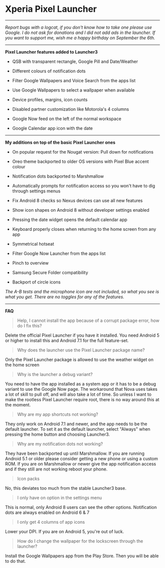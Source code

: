 # Xperia Pixel Launcher
--------

*Report bugs with a logcat, if you don't know how to take one please use Google. I do not ask for donations and I did not add ads in the launcher. If you want to support me, wish me a happy birthday on September the 6th.* 

--------

**Pixel Launcher features added to Launcher3**

- QSB with transparent rectangle, Google Pill and Date/Weather

- Different colours of notification dots

- Filter Google Wallpapers and Voice Search from the apps list

- Use Google Wallpapers to select a wallpaper when available

- Device profiles, margins, icon counts

- Disabled partner customization like Motorola's 4 columns

- Google Now feed on the left of the normal workspace

- Google Calendar app icon with the date

--------

**My additions on top of the basic Pixel Launcher ones**

- On popular request for the Nougat version: Pull down for notifications

- Oreo theme backported to older OS versions with Pixel Blue accent colour

- Notification dots backported to Marshmallow

- Automatically prompts for notification access so you won't have to dig through settings menus

- Fix Android 8 checks so Nexus devices can use all new features

- Show icon shapes on Android 8 without developer settings enabled

- Pressing the date widget opens the default calendar app

- Keyboard properly closes when returning to the home screen from any app

- Symmetrical hotseat

- Filter Google Now Launcher from the apps list

- Pinch to overview

- Samsung Secure Folder compatibility

- Backport of circle icons

*The A-B tests and the microphone icon are not included, so what you see is what you get. There are no toggles for any of the features.*

--------

**FAQ**

> Help, I cannot install the app because of a corrupt package error, how do I fix this?

Delete the official Pixel Launcher if you have it installed. You need Android 5 or higher to install this and Android 7.1 for the full feature-set.

> Why does the launcher use the Pixel Launcher package name?

Only the Pixel Launcher package is allowed to use the weather widget on the home screen

> Why is the launcher a debug variant?

You need to have the app installed as a system app or it has to be a debug variant to use the Google Now page. The workaround that Nova uses takes a lot of skill to pull off, and will also take a lot of time. So unless I want to make the rootless Pixel Launcher require root, there is no way around this at the moment.

> Why are my app shortcuts not working?

They only work on Android 7.1 and newer, and the app needs to be the default launcher. To set it as the default launcher, select "Always" when pressing the home button and choosing Launcher3.

> Why are my notification dots not working?

They have been backported up until Marshmallow. If you are running Android 5.1 or older please consider getting a new phone or using a custom ROM. If you are on Marshmallow or newer give the app notification access and if they still are not working reboot your phone.

> Icon packs

No, this deviates too much from the stable Launcher3 base.

> I only have on option in the settings menu

This is normal, only Android 8 users can see the other options. Notification dots are always enabled on Android 6 & 7

> I only get 4 columns of app icons

Lower your DPI. If you are on Android 5, you're out of luck.

> How do I change the wallpaper for the lockscreen through the launcher?

Install the Google Wallpapers app from the Play Store. Then you will be able to do that.

